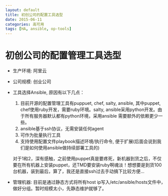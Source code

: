 ```yaml
---
layout: default
title: 初创公司的配置工具选型
date: 2015-06-11
categories: 高可用
tags: [HA, ansible, op-tools]
---
```


# 初创公司的配置管理工具选型

* 生产环境: 阿里云
* 公司规模: 创业公司
* 工具选择Ansible, 原因有以下几点：
    1. 目前开源的配置管理工具有puppuet, chef, salty, ansible, 其中puppet, chef使用ruby开发，需要ruby环境。salty, ansible采用python开发。由于所有服务器默认都有python环境，采用ansible 需要额外的依赖更少一些。
    1. ansible基于ssh协议，无需安装任何agent
    1. 可作为批量执行工具
    1. 支持使用配置文件playbook描述环境/执行命令, 便于扩展(后面会说到我们是如何使用ansible做持续部署工具的)

    对于1和2，深有感触，之前使用puppet真是要疼死，新机器到货之后，不仅要在所有机器上安装puppet，还TMD要安装ruby啊魂淡！想想要是到货100台机器，装到最后，算了，我还是直接ssh过去手动搞下比较方便...

* 管理机器: 目前是通过静态方式将所有host ip写入/etc/ansible/hosts文件中，做好分组。暂时规模太小，先静态维护就够了。

